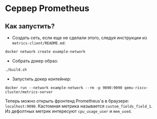 # Сервер Prometheus

## Как запустить?

* Создать сеть, если еще не сделали этого, следуя инструкции из `metrics-client/README.md`:
```sh
docker network create example-network
```

* Собрать докер образ:
```sh
./build.sh
```

* Запустить докер контейнер:
```
docker run --network example-network --rm -p 9090:9090 qemu-riscv-cluster/metrics-server
```

Теперь можно открыть фронтенд Prometheus'а в браузере: `localhost:9090`. Кастомная метрика называется `custom_fields_field_1`. Из дефолтных метрик интересуют `cpu_usage_user` и `mem_used`.

